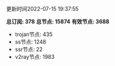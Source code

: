 更新时间2022-07-15 19:37:55

**总订阅: 378**
**总节点: 15874**
**有效节点: 3688**
- trojan节点: 435
- ss节点: 1248
- ssr节点: 22
- v2ray节点: 1983
